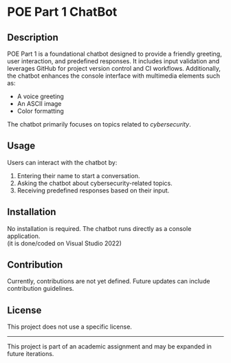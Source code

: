 # POE Part 1  ChatBot

## Description  
POE Part 1 is a foundational chatbot designed to provide a friendly greeting, user interaction, and predefined responses. It includes input validation and leverages GitHub for project version control and CI workflows. Additionally, the chatbot enhances the console interface with multimedia elements such as:  
- A voice greeting  
- An ASCII image  
- Color formatting  

The chatbot primarily focuses on topics related to *cybersecurity*.  

## Usage  
Users can interact with the chatbot by:  
1. Entering their name to start a conversation.  
2. Asking the chatbot about cybersecurity-related topics.  
3. Receiving predefined responses based on their input.  

## Installation  
No installation is required. The chatbot runs directly as a console application.  
(it is done/coded on Visual Studio 2022)

## Contribution  
Currently, contributions are not yet defined. Future updates can include contribution guidelines.  

## License  
This project does not use a specific license.  

---  

This project is part of an academic assignment and may be expanded in future iterations.
